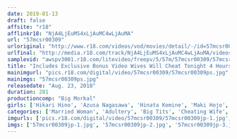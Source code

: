 ```yaml
---
date: 2019-01-13
draft: false
affsite: "r18"
afflinkr18: "NjA4LjEuMS4xLjAuMC4wLjAuMA"
url: "57mcsr00309"
urloriginal: "http://www.r18.com/videos/vod/movies/detail/-/id=57mcsr00309"
urlfinal: "http://media.r18.com/track/NjA4LjEuMS4xLjAuMC4wLjAuMA/videos/vod/movies/detail/-/id=57mcsr00309"
samplevid: "awspv3001.r18.com/litevideo/freepv/5/57m/57mcsr00309/57mcsr00309_dmb_w.mp4"
title: "Includes Exclusive Bonus Video Wives Will Cheat Tonight 4 Hours 12 Women"
mainimgurl: "pics.r18.com/digital/video/57mcsr00309/57mcsr00309ps.jpg"
mainimgs: "57mcsr00309ps.jpg"
releasedate: "Aug. 23, 2018"
duration: 281
productioncomp: "Big Morkal"
girls: ['Hikari Hino', 'Azusa Nagasawa', 'Hinata Komine', 'Maki Hojo', 'Sayuki Kanno', 'Erika Kitagawa', 'Yu Shinoda', 'Akari Asagiri', 'Mao Kurata', 'Mao Hamasaki']
categories: ['Married Woman', 'Adultery', 'Big Tits', 'Cheating Wife', 'Creampie', 'Over 4 Hours', 'Hi-Def']
imgurls: ['pics.r18.com/digital/video/57mcsr00309/57mcsr00309jp-1.jpg', 'pics.r18.com/digital/video/57mcsr00309/57mcsr00309jp-2.jpg', 'pics.r18.com/digital/video/57mcsr00309/57mcsr00309jp-3.jpg', 'pics.r18.com/digital/video/57mcsr00309/57mcsr00309jp-4.jpg', 'pics.r18.com/digital/video/57mcsr00309/57mcsr00309jp-5.jpg', 'pics.r18.com/digital/video/57mcsr00309/57mcsr00309jp-6.jpg', 'pics.r18.com/digital/video/57mcsr00309/57mcsr00309jp-7.jpg', 'pics.r18.com/digital/video/57mcsr00309/57mcsr00309jp-8.jpg', 'pics.r18.com/digital/video/57mcsr00309/57mcsr00309jp-9.jpg', 'pics.r18.com/digital/video/57mcsr00309/57mcsr00309jp-10.jpg', 'pics.r18.com/digital/video/57mcsr00309/57mcsr00309jp-11.jpg', 'pics.r18.com/digital/video/57mcsr00309/57mcsr00309jp-12.jpg', 'pics.r18.com/digital/video/57mcsr00309/57mcsr00309jp-13.jpg', 'pics.r18.com/digital/video/57mcsr00309/57mcsr00309jp-14.jpg', 'pics.r18.com/digital/video/57mcsr00309/57mcsr00309jp-15.jpg', 'pics.r18.com/digital/video/57mcsr00309/57mcsr00309jp-16.jpg', 'pics.r18.com/digital/video/57mcsr00309/57mcsr00309jp-17.jpg', 'pics.r18.com/digital/video/57mcsr00309/57mcsr00309jp-18.jpg', 'pics.r18.com/digital/video/57mcsr00309/57mcsr00309jp-19.jpg', 'pics.r18.com/digital/video/57mcsr00309/57mcsr00309jp-20.jpg']
imgs: ['57mcsr00309jp-1.jpg', '57mcsr00309jp-2.jpg', '57mcsr00309jp-3.jpg', '57mcsr00309jp-4.jpg', '57mcsr00309jp-5.jpg', '57mcsr00309jp-6.jpg', '57mcsr00309jp-7.jpg', '57mcsr00309jp-8.jpg', '57mcsr00309jp-9.jpg', '57mcsr00309jp-10.jpg', '57mcsr00309jp-11.jpg', '57mcsr00309jp-12.jpg', '57mcsr00309jp-13.jpg', '57mcsr00309jp-14.jpg', '57mcsr00309jp-15.jpg', '57mcsr00309jp-16.jpg', '57mcsr00309jp-17.jpg', '57mcsr00309jp-18.jpg', '57mcsr00309jp-19.jpg', '57mcsr00309jp-20.jpg']
---
```

